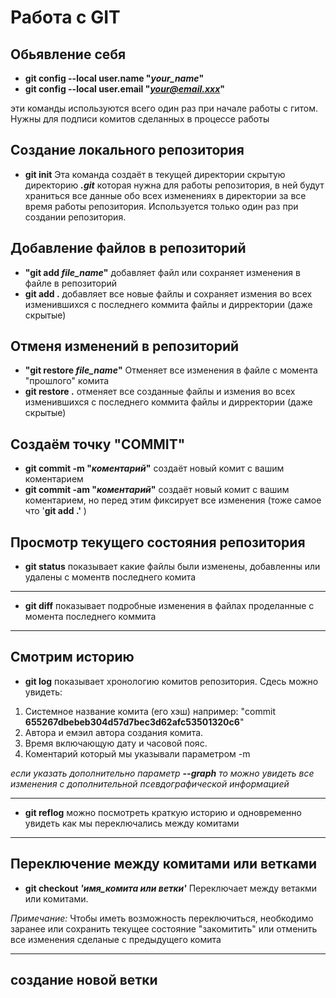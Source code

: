 # Работа с GIT

## Обьявление себя

- **git config --local user.name "*your_name*"**
- **git config --local user.email "*your@email.xxx*"**

эти команды используются всего один раз при начале работы с гитом. Нужны для подписи комитов сделанных в процессе работы

## Создание локального репозитория

- **git init**
Эта команда создаёт в текущей директории скрытую директорию ***.git*** которая нужна для работы репозитория, в ней будут храниться все данные обо всех изменениях в директории за все время работы репозитория. Используется только один раз при создании репозитория.

## Добавление файлов в репозиторий

- **"git add *file_name*"** 
 добавляет файл или сохраняет изменения в файле в репозиторий
- **git add .** добавляет все новые файлы и сохраняет измения во всех изменившихся с последнего коммита файлы и дирректории (даже скрытые)

## Отменя изменений в репозиторий

- **"git restore *file_name*"** 
 Отменяет все изменения в файле с момента "прошлого" комита
- **git restore .** отменяет все созданные файлы и измения во всех изменившихся с последнего коммита файлы и дирректории (даже скрытые)

## Создаём точку "COMMIT"
- **git commit -m "*коментарий*"**
создаёт новый комит с вашим коментарием
- **git commit -am "*коментарий*"**
создаёт новый комит с вашим коментарием, но перед этим фиксирует все изменения (тоже самое что '**git add .'** )

## Просмотр текущего состояния репозитория

- **git status**
показывает какие файлы были изменены, добавленны или удалены с моментв последнего комита
___
- **git diff**
показывает подробные изменения в файлах проделанные с момента последнего коммита
___
## Смотрим историю
- **git log**
показывает хронологию комитов репозитория. Сдесь можно увидеть: 
1. Cистемное название комита (его хэш) например:
 "commit **655267dbebeb304d57d7bec3d62afc53501320c6**"
2. Автора и емэил автора создания комита.
3. Время включающую дату и часовой пояс.
4. Коментарий который мы указывали параметром -m

*если указать дополнительно параметр **--graph** то можно увидеть все изменения с дополнительной псевдографической информацией*
___
- **git reflog**
можно посмотреть краткую историю и одновременно увидеть как мы переключались между комитами
___
## Переключение между комитами или ветками
- **git checkout *'имя_комита или ветки'***
Переключает между ветакми или комитами.

*Примечание:* Чтобы иметь возможность переключиться, необкодимо заранее или сохранить текущее состояние "закомитить" или отменить все изменения сделаные с предыдущего комита
___

## создание новой ветки
